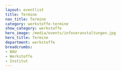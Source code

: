 ```yaml
---
layout: eventlist
title: Termine
nav_title: Termine
category: werkstoffe-termine
show_category: werkstoffe
hero_image: /media/events/infoveranstaltungen.jpg
hero_title: Termine
department: werkstoffe
breadcrumbs:
- BAU
- Werkstoffe
- Institut
---
```

